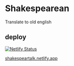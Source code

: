 # Shakespearean

Translate to old english

## deploy
[![Netlify Status](https://api.netlify.com/api/v1/badges/d2374a3f-c721-4907-ba68-aa520a5078d0/deploy-status)](https://app.netlify.com/sites/shakespeartalk/deploys)

[shakespeartalk.netlify.app](shakespeartalk.netlify.app)
